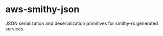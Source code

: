 # aws-smithy-json

JSON serialization and deserialization primitives for smithy-rs generated services.
